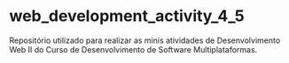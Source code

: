 # web_development_activity_4_5
Repositório utilizado para realizar as minis atividades de Desenvolvimento Web II do Curso de Desenvolvimento de Software Multiplataformas.
